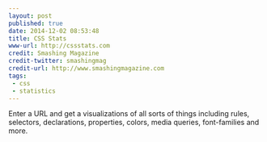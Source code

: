 ```yaml
---
layout: post
published: true
date: 2014-12-02 08:53:48
title: CSS Stats
www-url: http://cssstats.com
credit: Smashing Magazine
credit-twitter: smashingmag
credit-url: http://www.smashingmagazine.com
tags: 
 - css
 - statistics
---
```


Enter a URL and get a visualizations of all sorts of things including rules, selectors, declarations, properties, colors, media queries, font-families and more.

